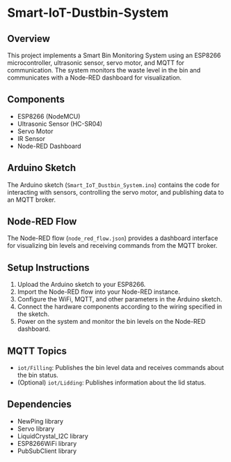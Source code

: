 # Smart-IoT-Dustbin-System

## Overview
This project implements a Smart Bin Monitoring System using an ESP8266 microcontroller, ultrasonic sensor, servo motor, and MQTT for communication. The system monitors the waste level in the bin and communicates with a Node-RED dashboard for visualization.

## Components
- ESP8266 (NodeMCU)
- Ultrasonic Sensor (HC-SR04)
- Servo Motor
- IR Sensor
- Node-RED Dashboard

## Arduino Sketch
The Arduino sketch (`Smart_IoT_Dustbin_System.ino`) contains the code for interacting with sensors, controlling the servo motor, and publishing data to an MQTT broker.

## Node-RED Flow
The Node-RED flow (`node_red_flow.json`) provides a dashboard interface for visualizing bin levels and receiving commands from the MQTT broker.

## Setup Instructions
1. Upload the Arduino sketch to your ESP8266.
2. Import the Node-RED flow into your Node-RED instance.
3. Configure the WiFi, MQTT, and other parameters in the Arduino sketch.
4. Connect the hardware components according to the wiring specified in the sketch.
5. Power on the system and monitor the bin levels on the Node-RED dashboard.

## MQTT Topics
- `iot/Filling`: Publishes the bin level data and receives commands about the bin status.
- (Optional) `iot/Lidding`: Publishes information about the lid status.

## Dependencies
- NewPing library
- Servo library
- LiquidCrystal_I2C library
- ESP8266WiFi library
- PubSubClient library


